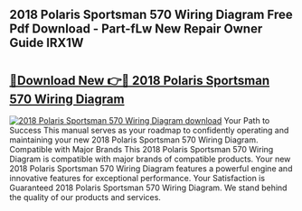 ## 2018 Polaris Sportsman 570 Wiring Diagram Free Pdf Download - Part-fLw New Repair Owner Guide lRX1W

# <h2><a href="http://dfo1gdy.blite.top/?on=2018+Polaris+Sportsman+570+Wiring+Diagram">🔗Download New 👉🔴 2018 Polaris Sportsman 570 Wiring Diagram</a></h2>

[![2018 Polaris Sportsman 570 Wiring Diagram download](https://i.imgur.com/lujVjoI.png)](http://dfo1gdy.blite.top/?on=2018+Polaris+Sportsman+570+Wiring+Diagram)
Your Path to Success This manual serves as your roadmap to confidently operating and maintaining your new 2018 Polaris Sportsman 570 Wiring Diagram. Compatible with Major Brands This 2018 Polaris Sportsman 570 Wiring Diagram is compatible with major brands of compatible products. Your new 2018 Polaris Sportsman 570 Wiring Diagram features a powerful engine and innovative features for exceptional performance. Your Satisfaction is Guaranteed 2018 Polaris Sportsman 570 Wiring Diagram. We stand behind the quality of our products and services.
